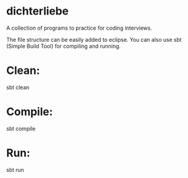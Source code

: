 dichterliebe
============

A collection of programs to practice for coding interviews.

The file structure can be easily added to eclipse.
You can also use sbt (Simple Build Tool) for compiling and running.

Clean:
======
sbt clean

Compile:
========
sbt compile

Run:
=====
sbt run
